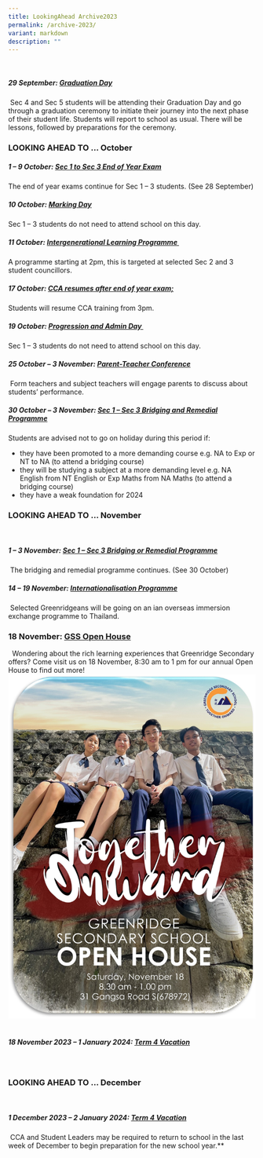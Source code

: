 ```yaml
---
title: LookingAhead Archive2023
permalink: /archive-2023/
variant: markdown
description: ""
---
```

​
##### **29 September: <u>Graduation Day</u>**
​
Sec 4 and Sec 5 students will be attending their Graduation Day and go through a graduation ceremony to initiate their journey into the next phase of their student life. Students will report to school as usual. There will be lessons, followed by preparations for the ceremony.
​
### LOOKING AHEAD TO … October
##### **1 – 9 October: <u>Sec 1 to Sec 3 End of Year Exam</u>**
The end of year exams continue for Sec 1 – 3 students. (See 28 September)
​
##### **10 October: <u>Marking Day</u>**
Sec 1 – 3 students do not need to attend school on this day.
​
##### **11 October: <u>Intergenerational Learning Programme&nbsp;</u>**
A programme starting at 2pm, this is targeted at selected Sec 2 and 3 student councillors.&nbsp;
​
##### **17 October: <u>CCA resumes after end of year exam;</u>**
Students will resume CCA training from 3pm.
​
##### **19 October: <u>Progression and Admin Day&nbsp;</u>**
Sec 1 – 3 students do not need to attend school on this day.
​
##### **25 October – 3 November: <u>Parent-Teacher Conference</u>**
​
Form teachers and subject teachers will engage parents to discuss about students’ performance.
​
##### **30 October – 3 November: <u>Sec 1 – Sec 3 Bridging and Remedial Programme</u>**
Students are advised not to go on holiday during this period if: 
- they have been promoted to a more demanding course e.g. NA to Exp or NT to NA (to attend a bridging course)
- they will be studying a subject at a more demanding level e.g. NA English from NT English or Exp Maths from NA Maths (to attend a bridging course)
- they have a weak foundation for 2024
​
### LOOKING AHEAD TO … November
​
##### **1 – 3 November: <u>Sec 1 – Sec 3 Bridging or Remedial Programme</u>**
​
The bridging and remedial programme continues. (See 30 October)
​
##### **14 – 19 November: <u>Internationalisation Programme</u>**
​
Selected Greenridgeans will be going on an ian overseas immersion exchange programme to Thailand.&nbsp;
​
###  **18 November: <u>GSS Open House</u>**
​
​
Wondering about the rich learning experiences that Greenridge Secondary offers? Come visit us on 18 November, 8:30 am to 1 pm for our annual Open House to find out more! 
![](/images/LOOKING%20AHEAD/open%20house%20poster_2.jpg)
​
##### **18 November 2023 – 1 January 2024: <u>Term 4 Vacation</u>**
​
### LOOKING AHEAD TO … December
​
##### **1 December 2023 – 2 January 2024: <u>Term 4 Vacation</u>**
​
CCA and Student Leaders may be required to return to school in the last week of December to begin preparation for the new school year.**